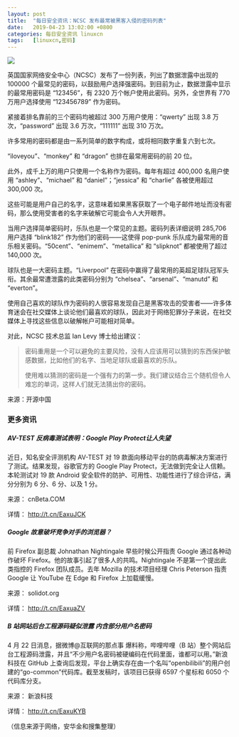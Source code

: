 ```yaml
---
layout: post
title:	"每日安全资讯：NCSC 发布最常被黑客入侵的密码列表"
date:	2019-04-23 13:02:00 +0800 
categories:	每日安全资讯 linuxcn 
tags:	[linuxcn,密码]
---
```



![](/Asserts/Images//attachment/album/201904/23/130222cywfdwuei3isw3ph.jpg)


英国国家网络安全中心（NCSC）发布了一份列表，列出了数据泄露中出现的 100000 个最常见的密码，以鼓励用户选择强密码。到目前为止，数据泄露中显示的最常用密码是 “123456”，有 2320 万个帐户使用此密码。另外，全世界有 770 万用户选择使用 “123456789” 作为密码。


紧接着排名靠前的三个密码均被超过 300 万用户使用：“qwerty” 出现 3.8 万次，“password” 出现 3.6 万次，“111111” 出现 310 万次。


许多常用的密码都是由一系列简单的数字构成，或将相同数字重复六到七次。


“iloveyou”、“monkey” 和 “dragon” 也排在最常用密码的前 20 位。


此外，成千上万的用户只使用一个名称作为密码。每年有超过 400,000 名用户使用 “ashley”、“michael” 和 “daniel”；“jessica” 和 “charlie” 各被使用超过 300,000 次。


这些可能是用户自己的名字，这意味着如果黑客获取了一个电子邮件地址而没有密码，那么使用受害者的名字来破解它可能会令人大开眼界。


当用户选择简单密码时，乐队也是一个常见的主题。密码列表详细说明 285,706 用户选择 “blink182” 作为他们的密码——这使得 pop-punk 乐队成为最常用的音乐相关密码。“50cent”、“enimem”、“metallica” 和 “slipknot” 都被使用了超过 140,000 次。


球队也是一大密码主题。“Liverpool” 在密码中赢得了最常用的英超足球队冠军头衔。其余最常遭泄露的此类密码分别为 “chelsea”、“arsenal”、“manutd” 和 “everton”。


使用自己喜欢的球队作为密码的人很容易发现自己是黑客攻击的受害者——许多体育迷会在社交媒体上谈论他们最喜欢的球队，因此对于网络犯罪分子来说，在社交媒体上寻找这些信息以破解帐户可能相对简单。


对此，NCSC 技术总监 Ian Levy 博士给出建议：



> 
> 密码重用是一个可以避免的主要风险，没有人应该用可以猜到的东西保护敏感数据，比如他们的名字、当地足球队或最喜欢的乐队。
> 
> 
> 使用难以猜测的密码是一个强有力的第一步。我们建议结合三个随机但令人难忘的单词，这样人们就无法猜出你的密码。
> 
> 
> 


来源：开源中国


### 更多资讯


##### AV-TEST 反病毒测试表明：Google Play Protect让人失望


近日，知名安全评测机构 AV-TEST 对 19 款面向移动平台的防病毒解决方案进行了测试。结果发现，谷歌官方的 Google Play Protect，无法做到完全让人信赖。本轮测试对 19 款 Android 安全软件的防护、可用性、功能性进行了综合评估，满分分别为 6 分、6 分、以及 1 分。


来源： cnBeta.COM


详情： <http://t.cn/EaxuJCK> 


##### Google 故意破坏竞争对手的浏览器？


前 Firefox 副总裁 Johnathan Nightingale 早些时候公开指责 Google 通过各种动作破坏 Firefox。他的故事引起了很多人的共鸣。Nightingale 不是第一个提出此类指控的 Firefox 团队成员。去年 Mozilla 的技术项目经理 Chris Peterson 指责 Google 让 YouTube 在 Edge 和 Firefox 上加载缓慢。


来源： solidot.org


详情： <http://t.cn/EaxuaZV> 


##### B 站网站后台工程源码疑似泄露 内含部分用户名密码


4 月 22 日消息，据微博@互联网的那点事 爆料称，哔哩哔哩（B 站）整个网站后台工程源码泄露，并且“不少用户名密码被硬编码在代码里面，谁都可以用。”新浪科技在 GitHub 上查询后发现，平台上确实存在由一个名叫“openbilibili”的用户创建的“go-common”代码库。截至发稿时，该项目已获得 6597 个星标和 6050 个代码库分支。


来源： 新浪科技


详情： <http://t.cn/EaxuKYB> 


（信息来源于网络，安华金和搜集整理）
